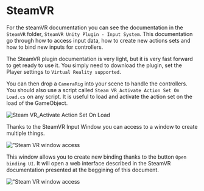 # SteamVR

For the steamVR documentation you can see the documentation in the `SteamVR` folder, `SteamVR Unity Plugin - Input System`. This documentation go through how to access input data, how to create new actions sets and how to bind new inputs for controllers.

The SteamVR plugin documentation is very light, but it is very fast forward to get ready to use it. You simply need to download the plugin, set the Player settings to `Virtual Reality supported`.

You can then drop a `CameraRig` into your scene to handle the controllers. You should also use a script called `Steam VR_Activate Action Set On Load.cs` on any script. It is useful to load and activate the action set on the load of the GameObject.

![Steam VR_Activate Action Set On Load](Resources/Documentation/SteamVRAction.png "Steam VR_Activate Action Set On Load")

Thanks to the SteamVR Input Window you can access to a window to create multiple things.

!["Steam VR window access](Resources/Documentation/SteamVRInput.png "Steam VR window access")

This window allows you to create new binding thanks to the button `Open binding UI`. It will open a web interface described in the SteamVR documentation presented at the beggining of this document.

!["Steam VR window access](Resources/Documentation/SteamVRInputWindow.png "Steam VR window access")